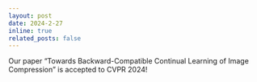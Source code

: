 ```yaml
---
layout: post
date: 2024-2-27 
inline: true
related_posts: false
---
```


Our paper “Towards Backward-Compatible Continual Learning of Image Compression” is accepted to CVPR 2024!
